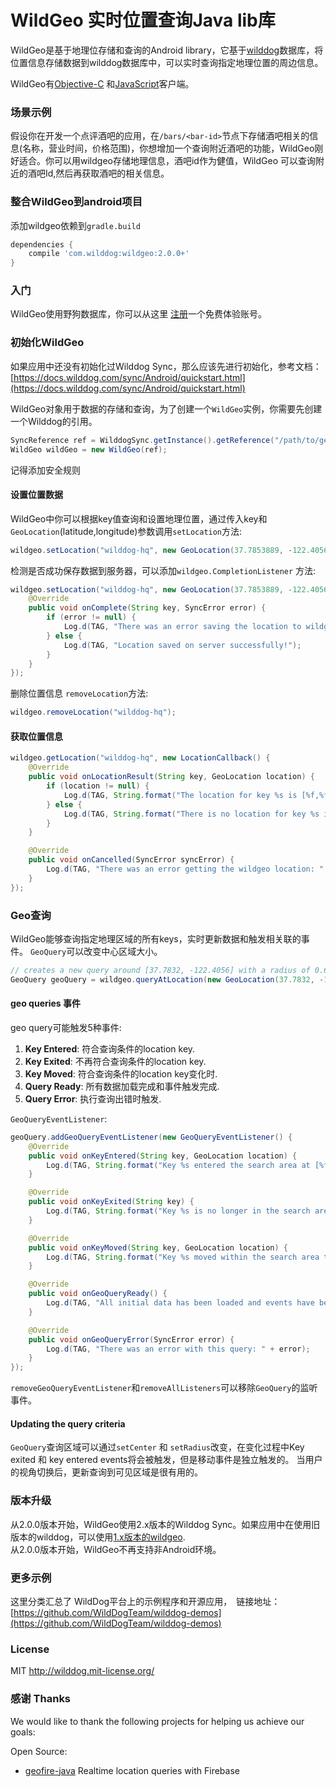 # WildGeo 实时位置查询Java lib库

WildGeo是基于地理位存储和查询的Android library，它基于[wilddog](https://www.wilddog.com/)数据库，将位置信息存储数据到wilddog数据库中，可以实时查询指定地理位置的周边信息。

WildGeo有[Objective-C](https://github.com/WildDogTeam/lib-ios-wildgeo)
和[JavaScript](https://github.com/WildDogTeam/lib-js-wildgeo)客户端。

### 场景示例
假设你在开发一个点评酒吧的应用，在`/bars/<bar-id>`节点下存储酒吧相关的信息(名称，营业时间，价格范围)，你想增加一个查询附近酒吧的功能，WildGeo刚好适合。你可以用wildgeo存储地理信息，酒吧id作为健值，WildGeo
可以查询附近的酒吧Id,然后再获取酒吧的相关信息。

### 整合WildGeo到android项目
添加wildgeo依赖到`gradle.build`

```groovy
dependencies {
    compile 'com.wilddog:wildgeo:2.0.0+'
}
```

### 入门

WildGeo使用野狗数据库，你可以从这里
[注册](https://www.wilddog.com/my-account/signup)一个免费体验账号。

### 初始化WildGeo
如果应用中还没有初始化过Wilddog Sync，那么应该先进行初始化，参考文档：[https://docs.wilddog.com/sync/Android/quickstart.html](https://docs.wilddog.com/sync/Android/quickstart.html)

WildGeo对象用于数据的存储和查询，为了创建一个`WildGeo`实例，你需要先创建一个Wilddog的引用。

```java
SyncReference ref = WilddogSync.getInstance().getReference("/path/to/geodata");
WildGeo wildGeo = new WildGeo(ref);
```
记得添加安全规则

#### 设置位置数据

WildGeo中你可以根据key值查询和设置地理位置，通过传入key和`GeoLocation`(latitude,longitude)参数调用`setLocation`方法:

```java
wildgeo.setLocation("wilddog-hq", new GeoLocation(37.7853889, -122.4056973));
```

检测是否成功保存数据到服务器，可以添加`wildgeo.CompletionListener` 方法:

```java
wildgeo.setLocation("wilddog-hq", new GeoLocation(37.7853889, -122.4056973), new WildGeo.CompletionListener() {
    @Override
    public void onComplete(String key, SyncError error) {
        if (error != null) {
            Log.d(TAG, "There was an error saving the location to wildgeo: " + error);
        } else {
            Log.d(TAG, "Location saved on server successfully!");
        }
    }
});
```

删除位置信息 `removeLocation`方法:

```java
wildgeo.removeLocation("wilddog-hq");
```

#### 获取位置信息

```java
wildgeo.getLocation("wilddog-hq", new LocationCallback() {
    @Override
    public void onLocationResult(String key, GeoLocation location) {
        if (location != null) {
            Log.d(TAG, String.format("The location for key %s is [%f,%f]", key, location.latitude, location.longitude));
        } else {
            Log.d(TAG, String.format("There is no location for key %s in wildgeo", key));
        }
    }

    @Override
    public void onCancelled(SyncError syncError) {
        Log.d(TAG, "There was an error getting the wildgeo location: " + syncError);
    }
});
```

### Geo查询

WildGeo能够查询指定地理区域的所有keys，实时更新数据和触发相关联的事件。
`GeoQuery`可以改变中心区域大小。

```java
// creates a new query around [37.7832, -122.4056] with a radius of 0.6 kilometers
GeoQuery geoQuery = wildgeo.queryAtLocation(new GeoLocation(37.7832, -122.4056), 0.6);
```

#### geo queries 事件

geo query可能触发5种事件:

1. **Key Entered**: 符合查询条件的location key.
2. **Key Exited**: 不再符合查询条件的location key.
3. **Key Moved**:  符合查询条件的location key变化时.
4. **Query Ready**: 所有数据加载完成和事件触发完成.
5. **Query Error**: 执行查询出错时触发.

`GeoQueryEventListener`:

```java
geoQuery.addGeoQueryEventListener(new GeoQueryEventListener() {
    @Override
    public void onKeyEntered(String key, GeoLocation location) {
        Log.d(TAG, String.format("Key %s entered the search area at [%f,%f]", key, location.latitude, location.longitude));
    }

    @Override
    public void onKeyExited(String key) {
        Log.d(TAG, String.format("Key %s is no longer in the search area", key));
    }

    @Override
    public void onKeyMoved(String key, GeoLocation location) {
        Log.d(TAG, String.format("Key %s moved within the search area to [%f,%f]", key, location.latitude, location.longitude));
    }

    @Override
    public void onGeoQueryReady() {
        Log.d(TAG, "All initial data has been loaded and events have been fired!");
    }

    @Override
    public void onGeoQueryError(SyncError error) {
        Log.d(TAG, "There was an error with this query: " + error);
    }
});
```
`removeGeoQueryEventListener`和`removeAllListeners`可以移除`GeoQuery`的监听事件。

#### Updating the query criteria

`GeoQuery`查询区域可以通过`setCenter` 和 `setRadius`改变，在变化过程中Key exited 和 key entered events将会被触发，但是移动事件是独立触发的。
当用户的视角切换后，更新查询到可见区域是很有用的。

### 版本升级
从2.0.0版本开始，WildGeo使用2.x版本的Wilddog Sync。如果应用中在使用旧版本的wilddog，可以使用[1.x版本的wildgeo](https://github.com/WildDogTeam/lib-android-wildgeo/tree/v1).  
从2.0.0版本开始，WildGeo不再支持非Android环境。


### 更多示例

这里分类汇总了 WildDog平台上的示例程序和开源应用，　链接地址：[https://github.com/WildDogTeam/wilddog-demos](https://github.com/WildDogTeam/wilddog-demos)


### License
MIT
http://wilddog.mit-license.org/

### 感谢 Thanks

We would like to thank the following projects for helping us achieve our goals:

Open Source:
   
* [geofire-java](https://github.com/firebase/geofire-java) Realtime location queries with Firebase








